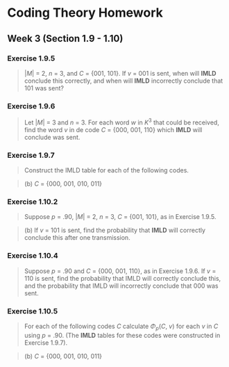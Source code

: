 # Coding Theory Homework

## Week 3 (Section 1.9 - 1.10)

### Exercise 1.9.5

> |*M*| = 2, *n* = 3, and *C* = {001, 101}. If *v* = 001 is sent, when will **IMLD** conclude this correctly, and when will **IMLD** incorrectly conclude that 101 was sent?

### Exercise 1.9.6

> Let |*M*| = 3 and *n* = 3. For each word *w* in *K*<sup>3</sup> that could be received, find the word *v* in de code *C* = {000, 001, 110} which **IMLD** will conclude was sent.


### Exercise 1.9.7

> Construct the IMLD table for each of the following codes.

> (b) *C* = {000, 001, 010, 011}

### Exercise 1.10.2

> Suppose *p* = .90, |*M*| = 2, *n* = 3, *C* = {001, 101}, as in Exercise 1.9.5.

> (b) If *v* = 101 is sent, find the probability that **IMLD** will correctly conclude this after one transmission.

### Exercise 1.10.4

> Suppose *p* = .90 and *C* = {000, 001, 110}, as in Exercise 1.9.6. If *v* = 110 is sent, find the probability that IMLD will correctly conclude this, and the probability that IMLD will incorrectly conclude that 000 was sent.


### Exercise 1.10.5

> For each of the following codes *C* calculate *Φ*<sub>*p*</sub>(*C*, *v*) for each *v* in *C* using *p* = .90. (The **IMLD** tables for these codes were constructed in Exercise 1.9.7).

> (b) *C* = {000, 001, 010, 011}
